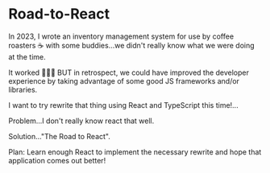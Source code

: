 # Road-to-React

In 2023, I wrote an inventory management system for use by coffee roasters ☕️ with some buddies...we didn't really know what we were doing at the time. 

It worked 🤷🏾‍♂️ BUT in retrospect, we could have improved the developer experience by taking advantage of some good JS frameworks and/or libraries. 

I want to try rewrite that thing using React and TypeScript this time!...

Problem...I don't really know react that well.

Solution..."The Road to React".

Plan: Learn enough React to implement the necessary rewrite and hope that application comes out better!
